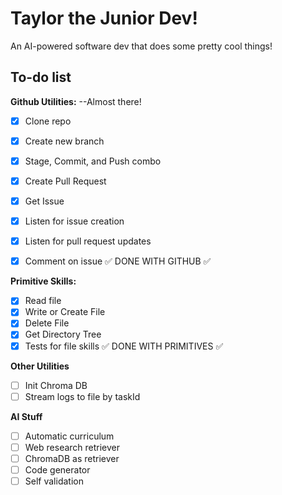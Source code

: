 # Taylor the Junior Dev!

An AI-powered software dev that does some pretty cool things!

## To-do list
**Github Utilities:** --Almost there!
- [x] Clone repo
- [x] Create new branch
- [x] Stage, Commit, and Push combo
- [x] Create Pull Request
- [x] Get Issue
- [x] Listen for issue creation
- [x] Listen for pull request updates
- [x] Comment on issue
✅ DONE WITH GITHUB ✅


**Primitive Skills:**
- [x] Read file
- [x] Write or Create File
- [x] Delete File
- [x] Get Directory Tree
- [x] Tests for file skills
✅ DONE WITH PRIMITIVES ✅

**Other Utilities**
- [ ] Init Chroma DB
- [ ] Stream logs to file by taskId

**AI Stuff**
- [ ] Automatic curriculum
- [ ] Web research retriever
- [ ] ChromaDB as retriever
- [ ] Code generator
- [ ] Self validation